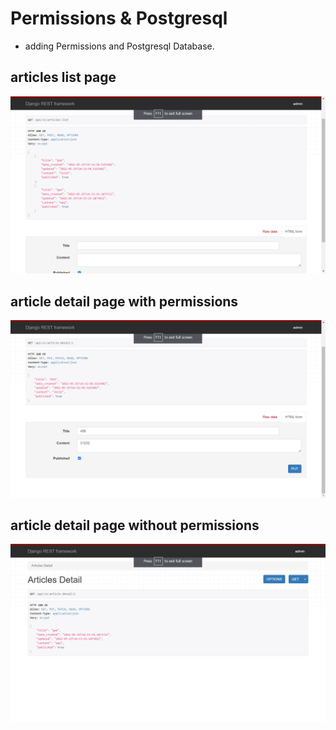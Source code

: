 # Permissions & Postgresql

- adding Permissions and Postgresql Database.



## articles list page 

![list](./images/Screenshot%20(150).png)

## article detail page with permissions 

![detail p](./images/Screenshot%20(153).png)

## article detail page without permissions 


![detail](./images/Screenshot%20(154).png)